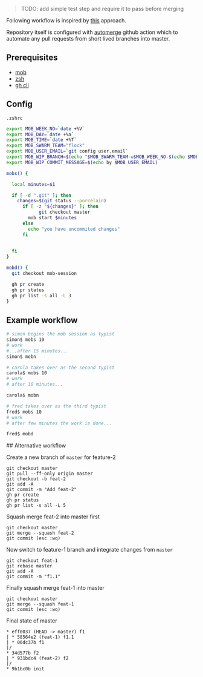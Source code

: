 > TODO: add simple test step and require it to pass before merging

Following workflow is inspired by [this](https://www.remotemobprogramming.org/) approach.

Repository itself is configured with [automerge](https://github.com/pascalgn/automerge-action) github action which to automate any pull requests from short lived branches into master.

## Prerequisites
- [mob](https://github.com/remotemobprogramming/mob) 
- [zsh](https://ohmyz.sh/)
- [gh cli](https://github.com/cli/cli)

## Config

`.zshrc`

```bash
export MOB_WEEK_NO=`date +%V`
export MOB_DAY=`date +%a`
export MOB_TIME=`date +%T`
export MOB_SWARM_TEAM="flock"
export MOB_USER_EMAIL=`git config user.email`
export MOB_WIP_BRANCH=$(echo "$MOB_SWARM_TEAM-w$MOB_WEEK_NO-$(echo $MOB_DAY | tr '[:upper:]' '[:lower:]')")
export MOB_WIP_COMMIT_MESSAGE=$(echo by $MOB_USER_EMAIL)

mobs() {

  local minutes=$1

  if [ -d ".git" ]; then
    changes=$(git status --porcelain)
      if [ -z "${changes}" ]; then
		    git checkout master
        mob start $minutes
      else
        echo "you have uncommited changes"
      fi

    
  fi
}

mobd() {
  git checkout mob-session

  gh pr create
  gh pr status
  gh pr list -s all -L 3
}
```


## Example workflow

```bash
# simon begins the mob session as typist
simon$ mobs 10
# work
#...after 15 minutes...
simon$ mobn

# carola takes over as the second typist
carola$ mobs 10
# work
# after 10 minutes...

carola$ mobn

# fred takes over as the third typist
fred$ mobs 10
# work
# after few minutes the work is done...

fred$ mobd
```

## Alternative workflow

Create a new branch of `master` for feature-2
```
git checkout master
git pull --ff-only origin master
git checkout -b feat-2
git add -A
git commit -m "Add feat-2"
gh pr create
gh pr status
gh pr list -s all -L 5
```

Squash merge feat-2 into master first
```
git checkout master 
git merge --squash feat-2
git commit (esc :wq)
```

Now switch to feature-1 branch and integrate changes from `master`

```
git checkout feat-1
git rebase master
git add -A
git commit -m "f1.1"
```

Finally squash merge feat-1 into master
```
git checkout master 
git merge --squash feat-1
git commit (esc :wq)
```


Final state of master

```
* eff0037 (HEAD -> master) f1
| * 58564e2 (feat-1) f1.1
| * 06dc37b f1
|/  
* 34d577b f2
| * 931bdc4 (feat-2) f2
|/  
* 9b1bc0b init
```